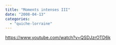 ```yaml
---
title: "Moments intenses III"
date: "2008-04-13"
categories: 
  - "quiche-lorraine"
---
```


https://www.youtube.com/watch?v=QSDJzrOTD6k

